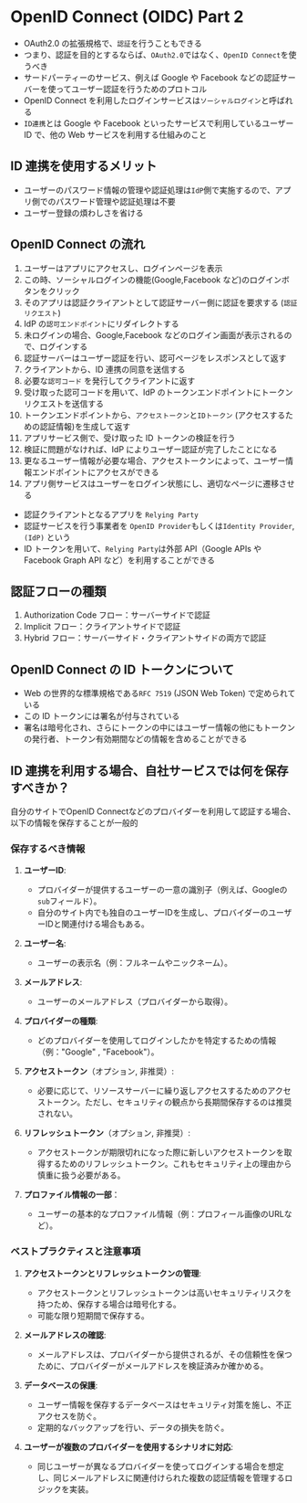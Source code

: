 # OpenID Connect (OIDC) Part 2

- OAuth2.0 の拡張規格で、`認証`を行うこともできる
- つまり、認証を目的とするならば、`OAuth2.0`ではなく、`OpenID Connect`を使うべき
- サードパーティーのサービス、例えば Google や Facebook などの認証サーバーを使ってユーザー認証を行うためのプロトコル
- OpenID Connect を利用したログインサービスは`ソーシャルログイン`と呼ばれる
- `ID連携`とは Google や Facebook といったサービスで利用しているユーザー ID で、他の Web サービスを利用する仕組みのこと

## ID 連携を使用するメリット

- ユーザーのパスワード情報の管理や認証処理は`IdP`側で実施するので、アプリ側でのパスワード管理や認証処理は不要
- ユーザー登録の煩わしさを省ける

## OpenID Connect の流れ

1. ユーザーはアプリにアクセスし、ログインページを表示
2. この時、ソーシャルログインの機能(Google,Facebook など)のログインボタンをクリック
3. そのアプリは認証クライアントとして認証サーバー側に認証を要求する (`認証リクエスト`)
4. IdP の`認可エンドポイント`にリダイレクトする
5. 未ログインの場合、Google,Facebook などのログイン画面が表示されるので、ログインする
6. 認証サーバーはユーザー認証を行い、認可ページをレスポンスとして返す
7. クライアントから、ID 連携の同意を送信する
8. 必要な`認可コード` を発行してクライアントに返す
9. 受け取った認可コードを用いて、IdP のトークンエンドポイントにトークンリクエストを送信する
10. トークンエンドポイントから、`アクセストークン`と`IDトークン` (アクセスするための認証情報)を生成して返す
11. アプリサービス側で、受け取った ID トークンの検証を行う
12. 検証に問題がなければ、IdP によりユーザー認証が完了したことになる
13. 更なるユーザー情報が必要な場合、アクセストークンによって、ユーザー情報エンドポイントにアクセスができる
14. アプリ側サービスはユーザーをログイン状態にし、適切なページに遷移させる

- 認証クライアントとなるアプリを `Relying Party`
- 認証サービスを行う事業者を `OpenID Provider`もしくは`Identity Provider`, `(IdP)` という
- ID トークンを用いて、`Relying Party`は外部 API（Google APIs や Facebook Graph API など）を利用することができる

## 認証フローの種類

1. Authorization Code フロー：サーバーサイドで認証
2. Implicit フロー：クライアントサイドで認証
3. Hybrid フロー：サーバーサイド・クライアントサイドの両方で認証

## OpenID Connect の ID トークンについて

- Web の世界的な標準規格である`RFC 7519` (JSON Web Token) で定められている
- この ID トークンには署名が付与されている
- 署名は暗号化され、さらにトークンの中にはユーザー情報の他にもトークンの発行者、トークン有効期間などの情報を含めることができる

## ID 連携を利用する場合、自社サービスでは何を保存すべきか？

自分のサイトでOpenID Connectなどのプロバイダーを利用して認証する場合、以下の情報を保存することが一般的

### 保存するべき情報

1. **ユーザーID**:
   - プロバイダーが提供するユーザーの一意の識別子（例えば、Googleの`sub`フィールド）。
   - 自分のサイト内でも独自のユーザーIDを生成し、プロバイダーのユーザーIDと関連付ける場合もある。

2. **ユーザー名**:
   - ユーザーの表示名（例：フルネームやニックネーム）。

3. **メールアドレス**:
   - ユーザーのメールアドレス（プロバイダーから取得）。

4. **プロバイダーの種類**:
   - どのプロバイダーを使用してログインしたかを特定するための情報（例："Google" , "Facebook"）。

5. **アクセストークン**（オプション, 非推奨）:
   - 必要に応じて、リソースサーバーに繰り返しアクセスするためのアクセストークン。ただし、セキュリティの観点から長期間保存するのは推奨されない。

6. **リフレッシュトークン**（オプション, 非推奨）:
   - アクセストークンが期限切れになった際に新しいアクセストークンを取得するためのリフレッシュトークン。これもセキュリティ上の理由から慎重に扱う必要がある。

7. **プロファイル情報の一部**：
   - ユーザーの基本的なプロファイル情報（例：プロフィール画像のURLなど）。

### ベストプラクティスと注意事項

1. **アクセストークンとリフレッシュトークンの管理**:
   - アクセストークンとリフレッシュトークンは高いセキュリティリスクを持つため、保存する場合は暗号化する。
   - 可能な限り短期間で保存する。

2. **メールアドレスの確認**:
   - メールアドレスは、プロバイダーから提供されるが、その信頼性を保つために、プロバイダーがメールアドレスを検証済みか確かめる。

3. **データベースの保護**:
   - ユーザー情報を保存するデータベースはセキュリティ対策を施し、不正アクセスを防ぐ。
   - 定期的なバックアップを行い、データの損失を防ぐ。

4. **ユーザーが複数のプロバイダーを使用するシナリオに対応**:
   - 同じユーザーが異なるプロバイダーを使ってログインする場合を想定し、同じメールアドレスに関連付けられた複数の認証情報を管理するロジックを実装。
